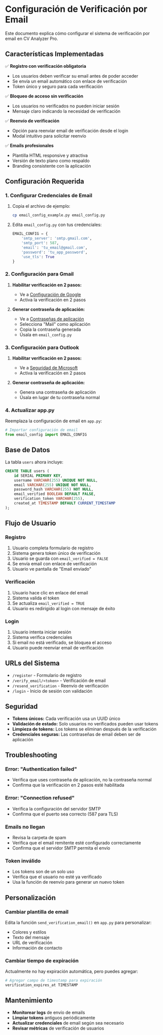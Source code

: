 # Configuración de Verificación por Email

Este documento explica cómo configurar el sistema de verificación por email en CV Analyzer Pro.

## Características Implementadas

✅ **Registro con verificación obligatoria**
- Los usuarios deben verificar su email antes de poder acceder
- Se envía un email automático con enlace de verificación
- Token único y seguro para cada verificación

✅ **Bloqueo de acceso sin verificación**
- Los usuarios no verificados no pueden iniciar sesión
- Mensaje claro indicando la necesidad de verificación

✅ **Reenvío de verificación**
- Opción para reenviar email de verificación desde el login
- Modal intuitivo para solicitar reenvío

✅ **Emails profesionales**
- Plantilla HTML responsive y atractiva
- Versión de texto plano como respaldo
- Branding consistente con la aplicación

## Configuración Requerida

### 1. Configurar Credenciales de Email

1. Copia el archivo de ejemplo:
   ```bash
   cp email_config_example.py email_config.py
   ```

2. Edita `email_config.py` con tus credenciales:
   ```python
   EMAIL_CONFIG = {
       'smtp_server': 'smtp.gmail.com',
       'smtp_port': 587,
       'email': 'tu_email@gmail.com',
       'password': 'tu_app_password',
       'use_tls': True
   }
   ```

### 2. Configuración para Gmail

1. **Habilitar verificación en 2 pasos:**
   - Ve a [Configuración de Google](https://myaccount.google.com/security)
   - Activa la verificación en 2 pasos

2. **Generar contraseña de aplicación:**
   - Ve a [Contraseñas de aplicación](https://myaccount.google.com/apppasswords)
   - Selecciona "Mail" como aplicación
   - Copia la contraseña generada
   - Úsala en `email_config.py`

### 3. Configuración para Outlook

1. **Habilitar verificación en 2 pasos:**
   - Ve a [Seguridad de Microsoft](https://account.microsoft.com/security)
   - Activa la verificación en 2 pasos

2. **Generar contraseña de aplicación:**
   - Genera una contraseña de aplicación
   - Úsala en lugar de tu contraseña normal

### 4. Actualizar app.py

Reemplaza la configuración de email en `app.py`:

```python
# Importar configuración de email
from email_config import EMAIL_CONFIG
```

## Base de Datos

La tabla `users` ahora incluye:

```sql
CREATE TABLE users (
    id SERIAL PRIMARY KEY,
    username VARCHAR(255) UNIQUE NOT NULL,
    email VARCHAR(255) UNIQUE NOT NULL,
    password_hash VARCHAR(255) NOT NULL,
    email_verified BOOLEAN DEFAULT FALSE,
    verification_token VARCHAR(255),
    created_at TIMESTAMP DEFAULT CURRENT_TIMESTAMP
);
```

## Flujo de Usuario

### Registro
1. Usuario completa formulario de registro
2. Sistema genera token único de verificación
3. Usuario se guarda con `email_verified = FALSE`
4. Se envía email con enlace de verificación
5. Usuario ve pantalla de "Email enviado"

### Verificación
1. Usuario hace clic en enlace del email
2. Sistema valida el token
3. Se actualiza `email_verified = TRUE`
4. Usuario es redirigido al login con mensaje de éxito

### Login
1. Usuario intenta iniciar sesión
2. Sistema verifica credenciales
3. Si email no está verificado, se bloquea el acceso
4. Usuario puede reenviar email de verificación

## URLs del Sistema

- `/register` - Formulario de registro
- `/verify_email/<token>` - Verificación de email
- `/resend_verification` - Reenvío de verificación
- `/login` - Inicio de sesión con validación

## Seguridad

- **Tokens únicos:** Cada verificación usa un UUID único
- **Validación de estado:** Solo usuarios no verificados pueden usar tokens
- **Limpieza de tokens:** Los tokens se eliminan después de la verificación
- **Credenciales seguras:** Las contraseñas de email deben ser de aplicación

## Troubleshooting

### Error: "Authentication failed"
- Verifica que uses contraseña de aplicación, no la contraseña normal
- Confirma que la verificación en 2 pasos esté habilitada

### Error: "Connection refused"
- Verifica la configuración del servidor SMTP
- Confirma que el puerto sea correcto (587 para TLS)

### Emails no llegan
- Revisa la carpeta de spam
- Verifica que el email remitente esté configurado correctamente
- Confirma que el servidor SMTP permita el envío

### Token inválido
- Los tokens son de un solo uso
- Verifica que el usuario no esté ya verificado
- Usa la función de reenvío para generar un nuevo token

## Personalización

### Cambiar plantilla de email
Edita la función `send_verification_email()` en `app.py` para personalizar:
- Colores y estilos
- Texto del mensaje
- URL de verificación
- Información de contacto

### Cambiar tiempo de expiración
Actualmente no hay expiración automática, pero puedes agregar:
```python
# Agregar campo de timestamp para expiración
verification_expires_at TIMESTAMP
```

## Mantenimiento

- **Monitorear logs** de envío de emails
- **Limpiar tokens** antiguos periódicamente
- **Actualizar credenciales** de email según sea necesario
- **Revisar métricas** de verificación de usuarios